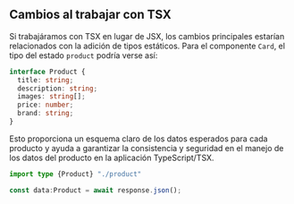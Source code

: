 ## Cambios al trabajar con TSX

Si trabajáramos con TSX en lugar de JSX, los cambios principales estarían relacionados con la adición de tipos estáticos. Para el componente `Card`, el tipo del estado `product` podría verse así:

```typescript
interface Product {
  title: string;
  description: string;
  images: string[];
  price: number;
  brand: string;
}
```
Esto proporciona un esquema claro de los datos esperados para cada producto y ayuda a garantizar la consistencia y seguridad en el manejo de los datos del producto en la aplicación TypeScript/TSX.

```typescript
import type {Product} "./product"

const data:Product = await response.json();

```